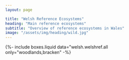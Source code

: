 ```yaml
---
layout: page

title: "Welsh Reference Ecosystems"
heading: "Main reference ecosystems"
subtitle: "Overview of reference ecosystems in Wales"
image: "/assets/img/heading/wild.jpg"
---
```


{%-
include boxes.liquid
data="welsh.welshref.all
only="woodlands,bracken"
-%}
